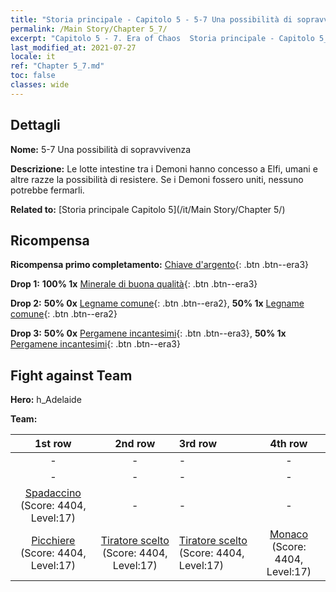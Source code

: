 ```yaml
---
title: "Storia principale - Capitolo 5 - 5-7 Una possibilità di sopravvivenza"
permalink: /Main Story/Chapter 5_7/
excerpt: "Capitolo 5 - 7. Era of Chaos  Storia principale - Capitolo 5_7. 5-7 Una possibilità di sopravvivenza"
last_modified_at: 2021-07-27
locale: it
ref: "Chapter 5_7.md"
toc: false
classes: wide
---
```


## Dettagli

 **Nome:** 5-7 Una possibilità di sopravvivenza

 **Descrizione:** Le lotte intestine tra i Demoni hanno concesso a Elfi, umani e altre razze la possibilità di resistere. Se i Demoni fossero uniti, nessuno potrebbe fermarli.

 **Related to:** [Storia principale Capitolo 5](/it/Main Story/Chapter 5/)

## Ricompensa

 **Ricompensa primo completamento:** [Chiave d'argento](/ItemsIT/con_693/){: .btn .btn--era3}

 **Drop 1:** **100% 1x** [Minerale di buona qualità](/ItemsIT/mat_12/){: .btn .btn--era3}

 **Drop 2:** **50% 0x** [Legname comune](/ItemsIT/mat_7/){: .btn .btn--era2}, **50% 1x** [Legname comune](/ItemsIT/mat_7/){: .btn .btn--era2}

 **Drop 3:** **50% 0x** [Pergamene incantesimi](/ItemsIT/con_694/){: .btn .btn--era3}, **50% 1x** [Pergamene incantesimi](/ItemsIT/con_694/){: .btn .btn--era3}


## Fight against Team
 **Hero:** h_Adelaide

 **Team:**


  | 1st row | 2nd row | 3rd row | 4th row |
  |:----:|:----:|:----|:----:|
  | - | - | - | - |
  | - | - | - | - |
  | [Spadaccino](/it/units/Swordsman/) (Score: 4404, Level:17)  | - | - | - |
  | [Picchiere](/it/units/Pikeman/) (Score: 4404, Level:17)  | [Tiratore scelto](/it/units/Marksman/) (Score: 4404, Level:17)  | [Tiratore scelto](/it/units/Marksman/) (Score: 4404, Level:17)  | [Monaco](/it/units/Monk/) (Score: 4404, Level:17)  |


